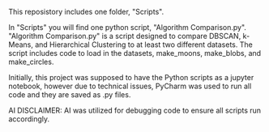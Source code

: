This reposistory includes one folder, "Scripts".

In "Scripts" you will find one python script, "Algorithm Comparison.py". "Algorithm Comparison.py" is a script designed to compare DBSCAN, k-Means, and Hierarchical Clustering to at least two different datasets. The script includes code to load in the datasets, make_moons, make_blobs, and make_circles.


Initially, this project was supposed to have the Python scripts as a jupyter notebook, however due to technical issues, PyCharm was used to run all code and they are saved as .py files.

AI DISCLAIMER: AI was utilized for debugging code to ensure all scripts run accordingly.
